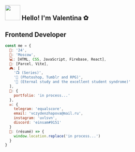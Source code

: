 ## <img src="https://i.pinimg.com/originals/f3/c4/27/f3c4273b0dd25581ec1f6d2442c5c2c3.gif" width="50" height="50"> Hello! I'm Valentina ✿

## Frontend Developer

```javascript
const me = {
  🐣: '24',
  🏢: 'Moscow',
  💻: [HTML, CSS, JavaScript, Firebase, React],
  🔧: [Parcel, Vite],
  🎮: [
    '📺 (Series)',
    '📃 (Photoshop, Tumblr and RPG)',
    '📖 (Eternal study and the excellent student syndrome)'
  ],
  📎: {
    portfolio: 'in process...'
  },
  ✉️: {
    telegram: 'equalscore',
    email: 'vczydenzhapova@mail.ru',
    instagram: 'uvlsvn',
    discord: 'einsam#9151'
  }
  💼: (résumé) => {
    window.location.replace('in process...')
  }
}
```
